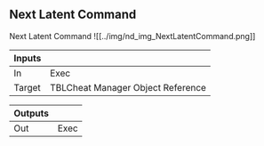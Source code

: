 ## Next Latent Command
Next Latent Command
![[../img/nd_img_NextLatentCommand.png]]

|Inputs||
|--|--|
| In | Exec |
| Target | TBLCheat Manager Object Reference |

|Outputs||
|--|--|
| Out | Exec |
